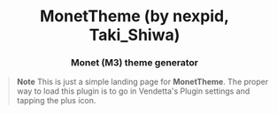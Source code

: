<!--
	* This file was autogenerated
	* If you want to change anything, do so in the build.mjs file
	* https://github.com/Gabe616/VendettaPlugins/edit/main/build.mjs
-->

<div align="center">
    <h1>MonetTheme (by nexpid, Taki_Shiwa)</h1>
    <h3>Monet (M3) theme generator</h3>
</div>

> **Note**
> This is just a simple landing page for **MonetTheme**. The proper way to load this plugin is to go in Vendetta's Plugin settings and tapping the plus icon.
